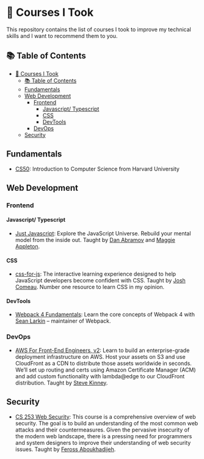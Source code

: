# 📖 Courses I Took

This repository contains the list of courses I took to improve my technical skills and I want to recommend them to you.

## 📚 Table of Contents

- [📖 Courses I Took](#-courses-i-took)
  - [📚 Table of Contents](#-table-of-contents)
  - [Fundamentals](#fundamentals)
  - [Web Development](#web-development)
    - [Frontend](#frontend)
      - [Javascript/ Typescript](#javascript-typescript)
      - [CSS](#css)
      - [DevTools](#devtools)
    - [DevOps](#devops)
  - [Security](#security)

## Fundamentals

- [CS50](https://www.edx.org/cs50): Introduction to Computer Science from Harvard University

## Web Development

### Frontend

#### Javascript/ Typescript

- [Just Javascript](https://justjavascript.com/): Explore the JavaScript Universe. Rebuild your mental model from the inside out. Taught by [Dan Abramov](https://twitter.com/dan_abramov) and [Maggie Appleton](https://maggieappleton.com/).

#### CSS

- [css-for-js](https://css-for-js.dev/): The interactive learning experience designed to help JavaScript developers become confident with CSS. Taught by [Josh Comeau](https://twitter.com/JoshWComeau). Number one resource to learn CSS in my opinion.

#### DevTools

- [Webpack 4 Fundamentals](https://frontendmasters.com/courses/webpack-fundamentals/): Learn the core concepts of Webpack 4 with [Sean Larkin](https://twitter.com/TheLarkInn) – maintainer of Webpack.

### DevOps

- [AWS For Front-End Engineers, v2](https://frontendmasters.com/courses/aws-v2/): Learn to build an enterprise-grade deployment infrastructure on AWS. Host your assets on S3 and use CloudFront as a CDN to distribute those assets worldwide in seconds. We’ll set up routing and certs using Amazon Certificate Manager (ACM) and add custom functionality with lambda@edge to our CloudFront distribution. Taught by [Steve Kinney](https://twitter.com/stevekinney).

## Security

- [CS 253 Web Security](https://web.stanford.edu/class/cs253/): This course is a comprehensive overview of web security. The goal is to build an understanding of the most common web attacks and their countermeasures. Given the pervasive insecurity of the modern web landscape, there is a pressing need for programmers and system designers to improve their understanding of web security issues. Taught by [Feross Aboukhadijeh](https://twitter.com/feross).
